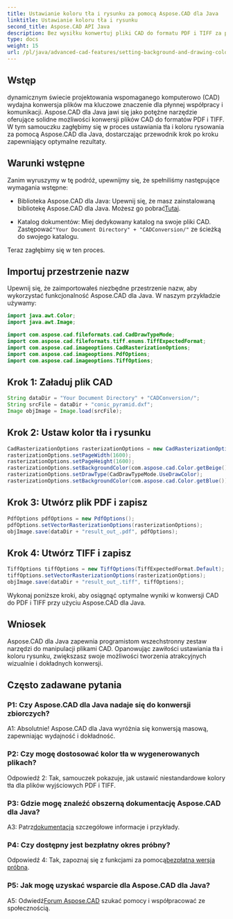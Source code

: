```yaml
---
title: Ustawianie koloru tła i rysunku za pomocą Aspose.CAD dla Java
linktitle: Ustawianie koloru tła i rysunku
second_title: Aspose.CAD API Java
description: Bez wysiłku konwertuj pliki CAD do formatu PDF i TIFF za pomocą Aspose.CAD dla Java. Ustaw niestandardowe kolory tła i rysunku, aby uzyskać oszałamiające wizualnie rezultaty.
type: docs
weight: 15
url: /pl/java/advanced-cad-features/setting-background-and-drawing-color/
---
```

## Wstęp

dynamicznym świecie projektowania wspomaganego komputerowo (CAD) wydajna konwersja plików ma kluczowe znaczenie dla płynnej współpracy i komunikacji. Aspose.CAD dla Java jawi się jako potężne narzędzie oferujące solidne możliwości konwersji plików CAD do formatów PDF i TIFF. W tym samouczku zagłębimy się w proces ustawiania tła i koloru rysowania za pomocą Aspose.CAD dla Java, dostarczając przewodnik krok po kroku zapewniający optymalne rezultaty.

## Warunki wstępne

Zanim wyruszymy w tę podróż, upewnijmy się, że spełniliśmy następujące wymagania wstępne:

-  Biblioteka Aspose.CAD dla Java: Upewnij się, że masz zainstalowaną bibliotekę Aspose.CAD dla Java. Możesz go pobrać[Tutaj](https://releases.aspose.com/cad/java/).

-  Katalog dokumentów: Miej dedykowany katalog na swoje pliki CAD. Zastępować`"Your Document Directory" + "CADConversion/"` ze ścieżką do swojego katalogu.

Teraz zagłębimy się w ten proces.

## Importuj przestrzenie nazw

Upewnij się, że zaimportowałeś niezbędne przestrzenie nazw, aby wykorzystać funkcjonalność Aspose.CAD dla Java. W naszym przykładzie używamy:

```java
import java.awt.Color;
import java.awt.Image;

import com.aspose.cad.fileformats.cad.CadDrawTypeMode;
import com.aspose.cad.fileformats.tiff.enums.TiffExpectedFormat;
import com.aspose.cad.imageoptions.CadRasterizationOptions;
import com.aspose.cad.imageoptions.PdfOptions;
import com.aspose.cad.imageoptions.TiffOptions;
```

## Krok 1: Załaduj plik CAD

```java
String dataDir = "Your Document Directory" + "CADConversion/";
String srcFile = dataDir + "conic_pyramid.dxf";
Image objImage = Image.load(srcFile);
```

## Krok 2: Ustaw kolor tła i rysunku

```java
CadRasterizationOptions rasterizationOptions = new CadRasterizationOptions();
rasterizationOptions.setPageWidth(1600);
rasterizationOptions.setPageHeight(1600);
rasterizationOptions.setBackgroundColor(com.aspose.cad.Color.getBeige());
rasterizationOptions.setDrawType(CadDrawTypeMode.UseDrawColor);
rasterizationOptions.setBackgroundColor(com.aspose.cad.Color.getBlue());
```

## Krok 3: Utwórz plik PDF i zapisz

```java
PdfOptions pdfOptions = new PdfOptions();
pdfOptions.setVectorRasterizationOptions(rasterizationOptions);
objImage.save(dataDir + "result_out_.pdf", pdfOptions);
```

## Krok 4: Utwórz TIFF i zapisz

```java
TiffOptions tiffOptions = new TiffOptions(TiffExpectedFormat.Default);
tiffOptions.setVectorRasterizationOptions(rasterizationOptions);
objImage.save(dataDir + "result_out_.tiff", tiffOptions);
```

Wykonaj poniższe kroki, aby osiągnąć optymalne wyniki w konwersji CAD do PDF i TIFF przy użyciu Aspose.CAD dla Java.

## Wniosek

Aspose.CAD dla Java zapewnia programistom wszechstronny zestaw narzędzi do manipulacji plikami CAD. Opanowując zawiłości ustawiania tła i koloru rysunku, zwiększasz swoje możliwości tworzenia atrakcyjnych wizualnie i dokładnych konwersji.

## Często zadawane pytania

### P1: Czy Aspose.CAD dla Java nadaje się do konwersji zbiorczych?

A1: Absolutnie! Aspose.CAD dla Java wyróżnia się konwersją masową, zapewniając wydajność i dokładność.

### P2: Czy mogę dostosować kolor tła w wygenerowanych plikach?

Odpowiedź 2: Tak, samouczek pokazuje, jak ustawić niestandardowe kolory tła dla plików wyjściowych PDF i TIFF.

### P3: Gdzie mogę znaleźć obszerną dokumentację Aspose.CAD dla Java?

 A3: Patrz[dokumentacja](https://reference.aspose.com/cad/java/) szczegółowe informacje i przykłady.

### P4: Czy dostępny jest bezpłatny okres próbny?

 Odpowiedź 4: Tak, zapoznaj się z funkcjami za pomocą[bezpłatna wersja próbna](https://releases.aspose.com/).

### P5: Jak mogę uzyskać wsparcie dla Aspose.CAD dla Java?

A5: Odwiedź[Forum Aspose.CAD](https://forum.aspose.com/c/cad/19) szukać pomocy i współpracować ze społecznością.
